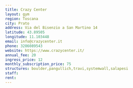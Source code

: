 ```yaml
---
title: Crazy Center
layout: gym
region: Toscana
city: Prato
address: Via del Bisenzio a San Martino 14
latitude: 43.89505
longitude: 11.103448
email: info@crazycenter.it
phone: 3286089543
website: https://www.crazycenter.it/
annual_fee: 20
ingress_price: 12
monthly_subscription_price: 75
structures: boulder,pangullich,travi,systemwall,salapesi
staff: 
rent: 
---
```



